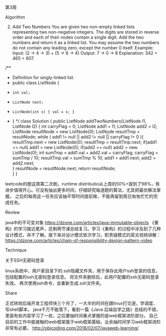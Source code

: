 第3周

Algorithm

2. Add Two Numbers
You are given two non-empty linked lists representing two non-negative integers. The digits are stored in reverse order and each of their nodes contain a single digit. Add the two numbers and return it as a linked list.
You may assume the two numbers do not contain any leading zero, except the number 0 itself.
Example:
Input: (2 -> 4 -> 3) + (5 -> 6 -> 4)
Output: 7 -> 0 -> 8
Explanation: 342 + 465 = 807.


/**
 * Definition for singly-linked list.
 * public class ListNode {
 *     int val;
 *     ListNode next;
 *     ListNode(int x) { val = x; }
 * }
 */
class Solution {
    public ListNode addTwoNumbers(ListNode l1, ListNode l2) {
        int carryFlag = 0;
        ListNode add1 = l1;
        ListNode add2 = l2;
        ListNode resultNode = new ListNode(0);
        ListNode resultTmp = resultNode;
        while ( add1 != null || add2 != null || carryFlag != 0 ){
            resultTmp.next = new ListNode(0);
            resultTmp = resultTmp.next;
            if(add1 == null) add1 = new ListNode(0);
            if(add2 == null) add2 = new ListNode(0);
            int sumTmp = add1.val + add2.val + carryFlag;
            carryFlag = sumTmp / 10;
            resultTmp.val = sumTmp % 10;
            add1 = add1.next;
            add2 = add2.next;           
        }
        resultNode = resultNode.next;
        return resultNode;        
    }
}

leetcode的题这周第二次刷，runtime distributio从上周的50%+提到了98%，有进步值得开心。可没有抽出更多时间，仔细研究每道题的算法，尤其把最优解法掌握。
之后的每周这一任务应该抽平常时间提前做，不能再留到周日匆匆忙忙的完成任务。

Review

java中的不可变对象
https://dzone.com/articles/java-immutable-objects
《重构》的学习接近尾声，还剩两节课总结复习。学习《重构》的过程中涉及到了几种设计模式，并不了解。接下来对设计模式依次学习，职责链模式的英文视频讲解：
https://dzone.com/articles/chain-of-responsibility-design-pattern-video

Technique

关于SSH无密码登录

linux系统中，用户家目录下的.ssh隐藏文件夹，用于保存此用户ssh登录的信息，包括配置的ssh无密码登录信息。
将文件夹删除后，此用户配置的ssh无密码登录失效。
再次使用ssh命令，会重新生成.ssh文件夹。

Share

正式转岗后端开发工程师快三个月了，一大半的时间在跟linux打交道，学调度、写shell脚本。
java千万不能落下，看到一篇《Java 后端自学之路》总结的不错，里面有些内容学习了一些，之后要抽时间重点掌握的是web框架进阶部分。
自己目前的工作中能接触的web框架属于web框架基础，业余抽时间学习web框架进阶非常有必要。
http://objcoding.com/2018/02/07/javaweb-learning/
